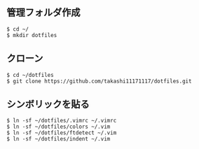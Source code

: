 ## 管理フォルダ作成
```
$ cd ~/
$ mkdir dotfiles
```

## クローン
```
$ cd ~/dotfiles
$ git clone https://github.com/takashi11171117/dotfiles.git
```

## シンボリックを貼る
```
$ ln -sf ~/dotfiles/.vimrc ~/.vimrc
$ ln -sf ~/dotfiles/colors ~/.vim
$ ln -sf ~/dotfiles/ftdetect ~/.vim
$ ln -sf ~/dotfiles/indent ~/.vim
```
